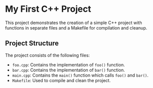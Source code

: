 # My First C++ Project

This project demonstrates the creation of a simple C++ project with functions in separate files and a Makefile for compilation and cleanup.

## Project Structure

The project consists of the following files:

- `foo.cpp`: Contains the implementation of `foo()` function.
- `bar.cpp`: Contains the implementation of `bar()` function.
- `main.cpp`: Contains the `main()` function which calls `foo()` and `bar()`.
- `Makefile`: Used to compile and clean the project.
